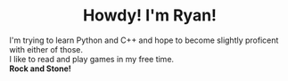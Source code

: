 <h1 align="center"> Howdy! I'm Ryan!</h1>
I'm trying to learn Python and C++ and hope to become slightly proficent with either of those.
<br>I like to read and play games in my free time.
<br><b>Rock and Stone!</b>
